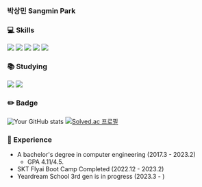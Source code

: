 ### 박상민 Sangmin Park


### 💻 Skills
 <img src="https://img.shields.io/badge/Python-3776AB?style=for-the-badge&logo=Python&logoColor=white"/> <img src="https://img.shields.io/badge/Unity-000000?style=for-the-badge&logo=Unity&logoColor=white"/> <img src="https://img.shields.io/badge/C Sharp-239120?style=for-the-badge&logo=C Sharp&logoColor=white"/>
 <img src="https://img.shields.io/badge/java-FFA726?style=for-the-badge&logo=java&logoColor=white"/> <img src="https://img.shields.io/badge/mysql-4479A1?style=for-the-badge&logo=mysql&logoColor=white"/>

### 📚 Studying
 <img src="https://img.shields.io/badge/PyTorch-239120?style=for-the-badge&logo=PyTorch&logoColor=white"/> <img src="https://img.shields.io/badge/Linear Algebra-8A2BE2?style=for-the-badge&logo=[Tech Stack]&logoColor=white"/>


### ✏️ Badge
 ![Your GitHub stats](https://github-readme-stats.vercel.app/api?username=psmin0325&show_icons=true&theme=tokyonight) 
 [![Solved.ac 프로필](http://mazassumnida.wtf/api/generate_badge?boj=psmin0325)](https://solved.ac/psmin0325)


### 📜 Experience
 - A bachelor's degree in computer engineering (2017.3 - 2023.2)
	- GPA 4.11/4.5.
 - SKT Flyai Boot Camp Completed (2022.12 - 2023.2)
 - Yeardream School 3rd gen is in progress (2023.3 - )
